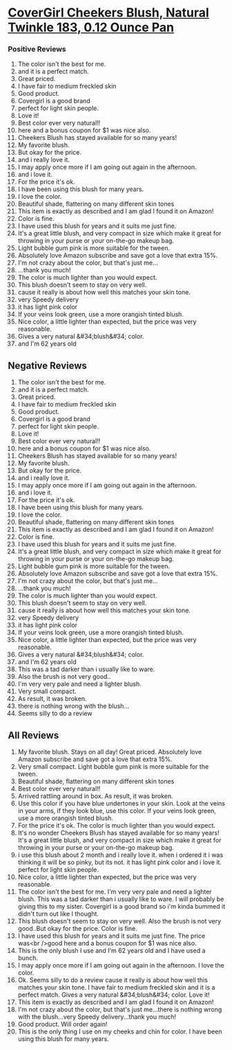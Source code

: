 # [CoverGirl Cheekers Blush, Natural Twinkle 183, 0.12 Ounce Pan](https://products.checkmycream.com/products/CoverGirl-Cheekers-Blush-Natural-Twinkle-183-0.12-Ounce-Pan.html)

### Positive Reviews

<ol>
      <li>The color isn&#x27;t the best for me.  </li>
      <li>and it is a perfect match.  </li>
      <li>Great priced.</li>
      <li>I have fair to medium freckled skin</li>
      <li>Good product.</li>
      <li>Covergirl is a good brand</li>
      <li>perfect for light skin people.</li>
      <li>Love it!</li>
      <li>Best color ever very natural!!</li>
      <li>here and a bonus coupon for $1 was nice also.</li>
      <li>Cheekers Blush has stayed available for so many years!  </li>
      <li>My favorite blush.</li>
      <li>But okay for the price.  </li>
      <li>and i really love it.</li>
      <li>I may apply once more if I am going out again in the afternoon.</li>
      <li>and i love it.</li>
      <li>For the price it&#x27;s ok.  </li>
      <li>I have been using this blush for many years.</li>
      <li>I love the color.</li>
      <li>Beautiful shade, flattering on many different skin tones</li>
      <li>This item is exactly as described and I am glad I found it on Amazon!</li>
      <li>Color is fine.</li>
      <li>I have used this blush for years and it suits me just fine.</li>
      <li>It&#x27;s a great little blush, and very compact in size which make it great for throwing in your purse or your on-the-go makeup bag.</li>
      <li>Light bubble gum pink is more suitable for the tween.</li>
      <li>Absolutely love Amazon subscribe and save got a love that extra 15%.</li>
      <li>I&#x27;m not crazy about the color, but that&#x27;s just me...</li>
      <li>...thank you much!</li>
      <li>The color is much lighter than you would expect.</li>
      <li>This blush doesn&#x27;t seem to stay on very well.  </li>
      <li>cause it really is about how well this matches your skin tone.  </li>
      <li>very Speedy delivery</li>
      <li>it has light pink color</li>
      <li>If your veins look green, use a more orangish tinted blush.</li>
      <li>Nice color, a little lighter than expected, but the price was very reasonable.</li>
      <li>Gives a very natural &amp;#34;blush&amp;#34; color.  </li>
      <li>and I&#x27;m 62 years old</li>
</ol>


<h2>Negative Reviews</h2>
<ol>
<li> The color isn&#x27;t the best for me.  </li>
<li> and it is a perfect match.  </li>
<li> Great priced.</li>
<li> I have fair to medium freckled skin</li>
<li> Good product.</li>
<li> Covergirl is a good brand</li>
<li> perfect for light skin people.</li>
<li> Love it!</li>
<li> Best color ever very natural!!</li>
<li> here and a bonus coupon for $1 was nice also.</li>
<li> Cheekers Blush has stayed available for so many years!  </li>
<li> My favorite blush.</li>
<li> But okay for the price.  </li>
<li> and i really love it.</li>
<li> I may apply once more if I am going out again in the afternoon.</li>
<li> and i love it.</li>
<li> For the price it&#x27;s ok.  </li>
<li> I have been using this blush for many years.</li>
<li> I love the color.</li>
<li> Beautiful shade, flattering on many different skin tones</li>
<li> This item is exactly as described and I am glad I found it on Amazon!</li>
<li> Color is fine.</li>
<li> I have used this blush for years and it suits me just fine.</li>
<li> It&#x27;s a great little blush, and very compact in size which make it great for throwing in your purse or your on-the-go makeup bag.</li>
<li> Light bubble gum pink is more suitable for the tween.</li>
<li> Absolutely love Amazon subscribe and save got a love that extra 15%.</li>
<li> I&#x27;m not crazy about the color, but that&#x27;s just me...</li>
<li> ...thank you much!</li>
<li> The color is much lighter than you would expect.</li>
<li> This blush doesn&#x27;t seem to stay on very well.  </li>
<li> cause it really is about how well this matches your skin tone.  </li>
<li> very Speedy delivery</li>
<li> it has light pink color</li>
<li> If your veins look green, use a more orangish tinted blush.</li>
<li> Nice color, a little lighter than expected, but the price was very reasonable.</li>
<li> Gives a very natural &amp;#34;blush&amp;#34; color.  </li>
<li> and I&#x27;m 62 years old</li>
<li> This was a tad darker than i usually like to ware.  </li>
<li> Also the brush is not very good..</li>
<li> I&#x27;m very very pale and need a lighter blush.  </li>
<li> Very small compact.  </li>
<li> As result, it was broken.</li>
<li> there is nothing wrong with the blush...</li>
<li> Seems silly to do a review</li>
</ol>

<h2>All Reviews</h2>

<ol>
    <li> My favorite blush. Stays on all day! Great priced. Absolutely love Amazon subscribe and save got a love that extra 15%.</li>
    <li> Very small compact.  Light bubble gum pink is more suitable for the tween.</li>
    <li> Beautiful shade, flattering on many different skin tones</li>
    <li> Best color ever very natural!!</li>
    <li> Arrived rattling around in box.  As result, it was broken.</li>
    <li> Use this color if you have blue undertones in your skin.  Look at the veins in your arms, if they look blue, use this color.  If your veins look green, use a more orangish tinted blush.</li>
    <li> For the price it&#x27;s ok.  The color is much lighter than you would expect.</li>
    <li> It&#x27;s no wonder Cheekers Blush has stayed available for so many years!  It&#x27;s a great little blush, and very compact in size which make it great for throwing in your purse or your on-the-go makeup bag.</li>
    <li> i use this blush about 2 month and i really love it. when i ordered it i was thinking it will be so pinky, but its not. it has light pink color and i love it. perfect for light skin people.</li>
    <li> Nice color, a little lighter than expected, but the price was very reasonable.</li>
    <li> The color isn&#x27;t the best for me.  I&#x27;m very very pale and need a lighter blush.  This was a tad darker than i usually like to ware.  I will probably be giving this to my sister.  Covergirl is a good brand so i&#x27;m kinda bummed it didn&#x27;t turn out like I thought.</li>
    <li> This blush doesn&#x27;t seem to stay on very well.  Also the brush is not very good..But okay for the price.  Color is fine.</li>
    <li> I have used this blush for years and it suits me just fine. The price was&lt;br /&gt;good here and a bonus coupon for $1 was nice also.</li>
    <li> This is the only blush I use and I&#x27;m 62 years old and I have used a bunch.</li>
    <li> I may apply once more if I am going out again in the afternoon. I love the color.</li>
    <li> Ok.  Seems silly to do a review cause it really is about how well this matches your skin tone.  I have fair to medium freckled skin and it is a perfect match.  Gives a very natural &amp;#34;blush&amp;#34; color.  Love it!</li>
    <li> This item is exactly as described and I am glad I found it on Amazon!</li>
    <li> I&#x27;m not crazy about the color, but that&#x27;s just me...there is nothing wrong with the blush...very Speedy delivery...thank you much!</li>
    <li> Good product. Will order again!</li>
    <li> This is the only thing I use on my cheeks and chin for color.  I have been using this blush for many years.</li>
</ol>




